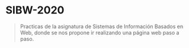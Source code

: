 # SIBW-2020

> Practicas de la asignatura de Sistemas de Información Basados en Web, donde se nos propone ir realizando una página web paso a paso.
